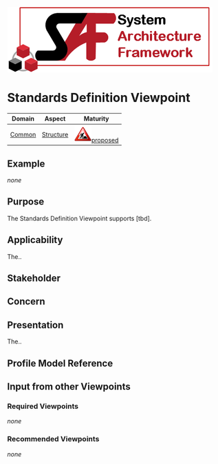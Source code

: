 ![System Architecture Framework](../diagrams/Logo_SAF.png)
# Standards Definition Viewpoint
|**Domain**|**Aspect**|**Maturity**|
| --- | --- | --- |
|[Common](../domains.md#Domain-Common)|[Structure](../aspects.md#Aspect-Structure)|![Proposed](../diagrams/Under_construction_icon-red.svg )[proposed](../using-saf/maturity.md#proposed)|
## Example
*none*
## Purpose
The Standards Definition Viewpoint supports [tbd].
## Applicability
The..
## Stakeholder
## Concern
## Presentation
The..

## Profile Model Reference
## Input from other Viewpoints
### Required Viewpoints
*none*
### Recommended Viewpoints
*none*
